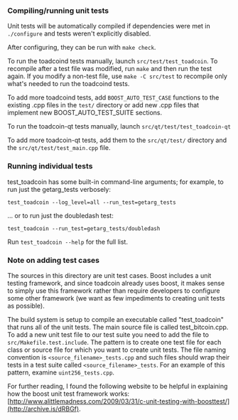 ### Compiling/running unit tests

Unit tests will be automatically compiled if dependencies were met in `./configure`
and tests weren't explicitly disabled.

After configuring, they can be run with `make check`.

To run the toadcoind tests manually, launch `src/test/test_toadcoin`. To recompile
after a test file was modified, run `make` and then run the test again. If you
modify a non-test file, use `make -C src/test` to recompile only what's needed
to run the toadcoind tests.

To add more toadcoind tests, add `BOOST_AUTO_TEST_CASE` functions to the existing
.cpp files in the `test/` directory or add new .cpp files that
implement new BOOST_AUTO_TEST_SUITE sections.

To run the toadcoin-qt tests manually, launch `src/qt/test/test_toadcoin-qt`

To add more toadcoin-qt tests, add them to the `src/qt/test/` directory and
the `src/qt/test/test_main.cpp` file.

### Running individual tests

test_toadcoin has some built-in command-line arguments; for
example, to run just the getarg_tests verbosely:

    test_toadcoin --log_level=all --run_test=getarg_tests

... or to run just the doubledash test:

    test_toadcoin --run_test=getarg_tests/doubledash

Run `test_toadcoin --help` for the full list.

### Note on adding test cases

The sources in this directory are unit test cases.  Boost includes a
unit testing framework, and since toadcoin already uses boost, it makes
sense to simply use this framework rather than require developers to
configure some other framework (we want as few impediments to creating
unit tests as possible).

The build system is setup to compile an executable called "test_toadcoin"
that runs all of the unit tests.  The main source file is called
test_bitcoin.cpp. To add a new unit test file to our test suite you need
to add the file to `src/Makefile.test.include`. The pattern is to create
one test file for each class or source file for which you want to create
unit tests.  The file naming convention is `<source_filename>_tests.cpp`
and such files should wrap their tests in a test suite
called `<source_filename>_tests`. For an example of this pattern,
examine `uint256_tests.cpp`.

For further reading, I found the following website to be helpful in
explaining how the boost unit test framework works:
[http://www.alittlemadness.com/2009/03/31/c-unit-testing-with-boosttest/](http://archive.is/dRBGf).
